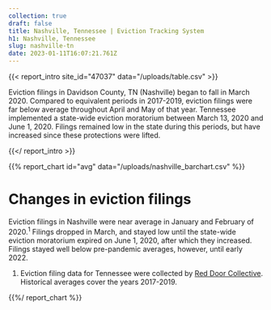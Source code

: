 ```yaml
---
collection: true
draft: false
title: Nashville, Tennessee | Eviction Tracking System
h1: Nashville, Tennessee
slug: nashville-tn
date: 2023-01-11T16:07:21.761Z
---
```

{{< report_intro site_id="47037" data="/uploads/table.csv" >}}

Eviction filings in Davidson County, TN (Nashville) began to fall in March 2020. Compared to equivalent periods in 2017-2019, eviction filings were far below average throughout April and May of that year. Tennessee implemented a state-wide eviction moratorium between March 13, 2020 and June 1, 2020. Filings remained low in the state during this periods, but have increased since these protections were lifted.



{{</ report_intro >}}


{{% report_chart id="avg" data="/uploads/nashville_barchart.csv" %}}





# Changes in eviction filings

Eviction filings in Nashville were near average in January and February of 2020.<sup>1</sup> Filings dropped in March, and stayed low until the state-wide eviction moratorium expired on June 1, 2020, after which they increased. Filings stayed well below pre-pandemic averages, however, until early 2022.

1. Eviction filing data for Tennessee were collected by [Red Door Collective](https://reddoorcollective.org/). Historical averages cover the years 2017-2019.





{{%/ report_chart %}}
